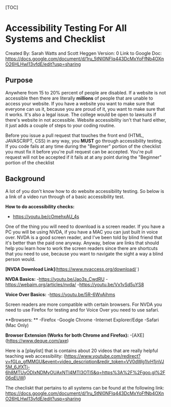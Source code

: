 [TOC]

# Accessibility Testing For All Systems and Checklist
Created By: Sarah Watts and Scott Heggen 
Version: 0
Link to Google Doc: https://docs.google.com/document/d/1ru_5tNl0NFIq443DcMxYoFfNb4OXnO26HLHwI13vfdE/edit?usp=sharing

## Purpose

Anywhere from 15 to 20% percent of people are disabled. If a website is not accessible then there are 
literally **millions** of people that are unable to access your website. If you have a website you want to 
make sure that everyone can us it, because you are proud of it, you want to make sure that it works. 
It's also a legal issue. The college would be open to lawsuits if there's website in not accessible.
Website accessibility isn't that hard either, it just adds a couple of steps to your coding routine. 
 
Before you issue a pull request that touches the front end (HTML, JAVASCRIPT, CSS) in any way, 
you **MUST** go through accessibility testing. If you code fails at any time during the "Beginner" portion of 
the checklist you must fix it before you're pull request can be accepted. You're pull request will not be accepted if it fails at at
any point during the "Beginner" portion of the checklist

## Background

A lot of you don't know how to do website accessibility testing. So below is a link of a video run through of a basic accessibility test. 

**How to do accessibility checks:**
- https://youtu.be/cOmehxAU_4s 

One of the thing you will need to download is a screen reader. If you have a PC you will be using NVDA, 
if you have a MAC you can just built in voice over. NVDA is a good screen reader, and I've been told by blind friend that 
it's better than the paid one anyway. Anyway, below are links that should help you learn how to work the screen readers 
since there are shortcuts that you need to use, because you want to navigate the sight a way a blind person would. 

**[NVDA Download Link]**(https://www.nvaccess.org/download/ )

**NVDA Basics:** 
-https://youtu.be/Jao3s_CwdRU 
-https://webaim.org/articles/nvda/ 
-https://youtu.be/Vx1vSd5uYS8 


**Voice Over Basics:**
-https://youtu.be/5R-6WvAihms 

Screen readers are more compatible with certain browsers. For NVDA you need to use Firefox for testing and for Voice Over you need to use safari. 

**Browsers: **
-Firefox 
-Google Chrome
-Internet Explorer/Edge 
-Safari (Mac Only)

**Browser Extension (Works for both Chrome and Firefox):**
-[AXE] (https://www.deque.com/axe)

Here is a [playlist] that is contains about 20 videos that are really helpful teaching web accessibility: 
(https://www.youtube.com/redirect?v=fGLp_gfMMGU&event=video_description&redir_token=VV0dWg1lvH1jnVJ5M_6JfXTj-6h8MTUyODIxNDMyOUAxNTI4MTI3OTI5&q=https%3A%2F%2Fgoo.gl%2F06qEUW)

The checliskt that pertains to all systems can be found at the following link: https://docs.google.com/document/d/1ru_5tNl0NFIq443DcMxYoFfNb4OXnO26HLHwI13vfdE/edit?usp=sharing
